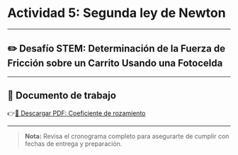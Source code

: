 # Actividad 5: Segunda ley de Newton

---

## ✏️ Desafío STEM: Determinación de la Fuerza de Fricción sobre un Carrito Usando una Fotocelda

---

## 📄 Documento de trabajo

👉[📎 Descargar PDF: Coeficiente de rozamiento](../FIME/FrictionKineticCoefficient.pdf)

---

> **Nota:** Revisa el cronograma completo para asegurarte de cumplir con fechas de entrega y preparación.
